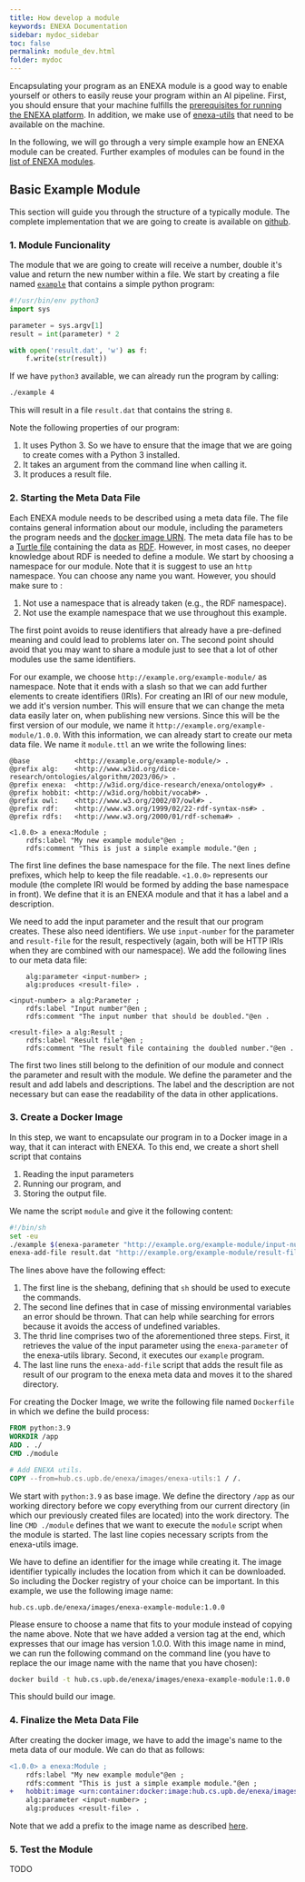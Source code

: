 ```yaml
---
title: How develop a module 
keywords: ENEXA Documentation
sidebar: mydoc_sidebar
toc: false
permalink: module_dev.html
folder: mydoc
---
```


Encapsulating your program as an ENEXA module is a good way to enable yourself or others to easily reuse your program within an AI pipeline. First, you should ensure that your machine fulfills the [prerequisites for running the ENEXA platform](quick_guide.html). In addition, we make use of [enexa-utils](enexa_utils.html) that need to be available on the machine.

In the following, we will go through a very simple example how an ENEXA module can be created. Further examples of modules can be found in the [list of ENEXA modules](modules_overview.html).

## Basic Example Module

This section will guide you through the structure of a typically module. The complete implementation that we are going to create is available on [github](https://github.com/EnexaProject/enexa-example-module). 

### 1. Module Funcionality

The module that we are going to create will receive a number, double it's value and return the new number within a file. We start by creating a file named [`example`](https://github.com/EnexaProject/enexa-example-module/blob/master/example) that contains a simple python program:
```python
#!/usr/bin/env python3
import sys

parameter = sys.argv[1]
result = int(parameter) * 2

with open('result.dat', 'w') as f:
    f.write(str(result))
```
If we have `python3` available, we can already run the program by calling:
```sh
./example 4
```
This will result in a file `result.dat` that contains the string `8`.

Note the following properties of our program:
1. It uses Python 3. So we have to ensure that the image that we are going to create comes with a Python 3 installed.
2. It takes an argument from the command line when calling it.
3. It produces a result file.

### 2. Starting the Meta Data File

Each ENEXA module needs to be described using a meta data file. The file contains general information about our module, including the parameters the program needs and the [docker image URN](metadata.html#image-identifiers). The meta data file has to be a [Turtle file](https://www.w3.org/TR/rdf11-primer/#section-turtle) containing the data as [RDF](https://www.w3.org/TR/rdf11-primer/). However, in most cases, no deeper knowledge about RDF is needed to define a module. We start by choosing a namespace for our module. Note that it is suggest to use an `http` namespace. You can choose any name you want. However, you should make sure to :
1. Not use a namespace that is already taken (e.g., the RDF namespace).
2. Not use the example namespace that we use throughout this example.

The first point avoids to reuse identifiers that already have a pre-defined meaning and could lead to problems later on. The second point should avoid that you may want to share a module just to see that a lot of other modules use the same identifiers.

For our example, we choose `http://example.org/example-module/` as namespace. Note that it ends with a slash so that we can add further elements to create identifiers (IRIs). For creating an IRI of our new module, we add it's version number. This will ensure that we can change the meta data easily later on, when publishing new versions. Since this will be the first version of our module, we name it `http://example.org/example-module/1.0.0`. With this information, we can already start to create our meta data file. We name it `module.ttl` an we write the following lines:
```turtle
@base           <http://example.org/example-module/> .
@prefix alg:    <http://www.w3id.org/dice-research/ontologies/algorithm/2023/06/> .
@prefix enexa:  <http://w3id.org/dice-research/enexa/ontology#> .
@prefix hobbit: <http://w3id.org/hobbit/vocab#> .
@prefix owl:    <http://www.w3.org/2002/07/owl#> .
@prefix rdf:    <http://www.w3.org/1999/02/22-rdf-syntax-ns#> .
@prefix rdfs:   <http://www.w3.org/2000/01/rdf-schema#> .

<1.0.0> a enexa:Module ;
	rdfs:label "My new example module"@en ;
	rdfs:comment "This is just a simple example module."@en ;
```
The first line defines the base namespace for the file. The next lines define prefixes, which help to keep the file readable. `<1.0.0>` represents our module (the complete IRI would be formed by adding the base namespace in front). We define that it is an ENEXA module and that it has a label and a description.

We need to add the input parameter and the result that our program creates. These also need identifiers. We use `input-number` for the parameter and `result-file` for the result, respectively (again, both will be HTTP IRIs when they are combined with our namespace). We add the following lines to our meta data file:
```turtle
	alg:parameter <input-number> ;
	alg:produces <result-file> .

<input-number> a alg:Parameter ;
	rdfs:label "Input number"@en ;
	rdfs:comment "The input number that should be doubled."@en .

<result-file> a alg:Result ;
	rdfs:label "Result file"@en ;
	rdfs:comment "The result file containing the doubled number."@en .
```
The first two lines still belong to the definition of our module and connect the parameter and result with the module. We define the parameter and the result and add labels and descriptions. The label and the description are not necessary but can ease the readability of the data in other applications.

### 3. Create a Docker Image

In this step, we want to encapsulate our program in to a Docker image in a way, that it can interact with ENEXA. To this end, we create a short shell script that contains
1. Reading the input parameters
2. Running our program, and
3. Storing the output file.

We name the script `module` and give it the following content:
```bash
#!/bin/sh
set -eu
./example $(enexa-parameter "http://example.org/example-module/input-number")
enexa-add-file result.dat "http://example.org/example-module/result-file"
```
The lines above have the following effect:
1. The first line is the shebang, defining that `sh` should be used to execute the commands. 
2. The second line defines that in case of missing environmental variables an error should be thrown. That can help while searching for errors because it avoids the access of undefined variables. 
3. The thrid line comprises two of the aforementioned three steps. First, it retrieves the value of the input parameter using the `enexa-parameter` of the enexa-utils library. Second, it executes our `example` program. 
4. The last line runs the `enexa-add-file` script that adds the result file as result of our program to the enexa meta data and moves it to the shared directory.

For creating the Docker Image, we write the following file named `Dockerfile` in which we define the build process:
```Dockerfile
FROM python:3.9
WORKDIR /app
ADD . ./
CMD ./module

# Add ENEXA utils.
COPY --from=hub.cs.upb.de/enexa/images/enexa-utils:1 / /.
```
We start with `python:3.9` as base image. We define the directory `/app` as our working directory before we copy everything from our current directory (in which our previously created files are located) into the work directory. The line `CMD ./module` defines that we want to execute the `module` script when the module is started. The last line copies necessary scripts from the enexa-utils image.

We have to define an identifier for the image while creating it. The image identifier typically includes the location from which it can be downloaded. So including the Docker registry of your choice can be important. In this example, we use the following image name:
```
hub.cs.upb.de/enexa/images/enexa-example-module:1.0.0
```
Please ensure to choose a name that fits to your module instead of copying the name above. Note that we have added a version tag at the end, which expresses that our image has version 1.0.0. With this image name in mind, we can run the following command on the command line (you have to replace the our image name with the name that you have chosen):
```sh
docker build -t hub.cs.upb.de/enexa/images/enexa-example-module:1.0.0 .
```
This should build our image.

### 4. Finalize the Meta Data File

After creating the docker image, we have to add the image's name to the meta data of our module. We can do that as follows:
```diff
<1.0.0> a enexa:Module ;
	rdfs:label "My new example module"@en ;
	rdfs:comment "This is just a simple example module."@en ;
+	hobbit:image <urn:container:docker:image:hub.cs.upb.de/enexa/images/enexa-example-module:1.0.0> ;
	alg:parameter <input-number> ;
	alg:produces <result-file> .
```
Note that we add a prefix to the image name as described [here](metadata.html#image-identifiers).

### 5. Test the Module

TODO


 
